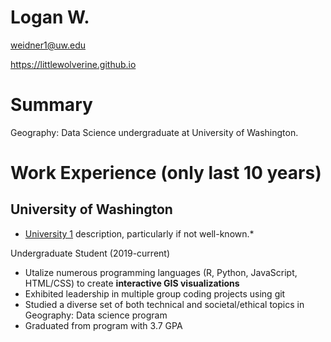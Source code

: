 # Logan W.

weidner1@uw.edu

https://littlewolverine.github.io

# Summary

Geography: Data Science undergraduate at University of Washington.

# Work Experience (only last 10 years)

## University of Washington

* [University 1][] description, particularly if not well-known.*

Undergraduate Student (2019-current)

- Utalize numerous programming languages (R, Python, JavaScript, HTML/CSS) to create **interactive GIS visualizations**
- Exhibited leadership in multiple group coding projects using git
- Studied a diverse set of both technical and societal/ethical topics in Geography: Data science program
- Graduated from program with 3.7 GPA


[University 1]: http://www.univ1.edu
[University 2]: http://www.univ2.edu
[University 3]: http://www.univ3.edu
